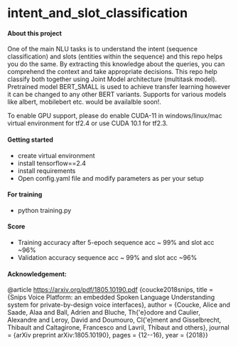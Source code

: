 # intent_and_slot_classification
#### About this project
One of the main NLU tasks is to understand the intent (sequence classification) and slots (entities within the sequence) and this repo helps you do the same. By extracting this knowledge about the queries, you can comprehend the context and take appropriate decisions. This repo help classify both together using Joint Model architecture (multitask model). Pretrained model BERT_SMALL is used to achieve transfer learning however it can be changed to any other BERT variants. Supports for various models like albert, mobilebert etc. would be availalble soon!. 

To enable GPU support, please do enable CUDA-11 in windows/linux/mac virtual environment for tf2.4 or use CUDA 10.1 for tf2.3.

#### Getting started
- create virtual environment
- install tensorflow==2.4
- install requirements 
- Open config.yaml file and modify parameters as per your setup

#### For training
- python training.py 

#### Score
- Training accuracy after 5-epoch sequence acc ~ 99% and slot acc ~96%
- Validation accuracy sequence acc ~ 99% and slot acc ~96%

#### Acknowledgement:
@article https://arxiv.org/pdf/1805.10190.pdf
{coucke2018snips, title = {Snips Voice Platform: an embedded Spoken Language Understanding system for private-by-design voice interfaces}, author = {Coucke, Alice and Saade, Alaa and Ball, Adrien and Bluche, Th{'e}odore and Caulier, Alexandre and Leroy, David and Doumouro, Cl{'e}ment and Gisselbrecht, Thibault and Caltagirone, Francesco and Lavril, Thibaut and others}, journal = {arXiv preprint arXiv:1805.10190}, pages = {12--16}, year = {2018}}

